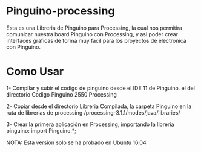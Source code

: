 # Pinguino-processing
Esta es una Libreria de Pinguino para Processing, la cual nos permitira comunicar nuestra board Pinguino con Processing, y asi poder crear interfaces graficas de forma muy facil para los proyectos de electronica con Pinguino.

# Como Usar

1- Compilar y subir el codigo de pinguino desde el IDE 11 de Pinguino. el del directorio Codigo Pinguino 2550 Processing

2- Copiar desde el directorio Libreria Compilada, la carpeta Pinguino en la ruta de librerias de processing  /processing-3.1.1/modes/java/libraries/

3- Crear la primera aplicación en Processing, importando la libreria pinguino: import Pinguino.*;


NOTA: Esta versión solo se ha probado en Ubuntu 16.04


